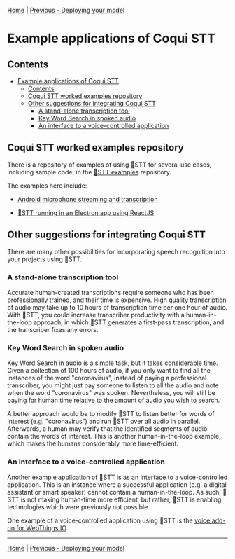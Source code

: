 [Home](README.md) | [Previous - Deploying your model](DEPLOYMENT.md)

# Example applications of Coqui STT

## Contents

- [Example applications of Coqui STT](#example-applications-of-coqui-stt)
  * [Contents](#contents)
  * [Coqui STT worked examples repository](#coqui-stt-worked-examples-repository)
  * [Other suggestions for integrating Coqui STT](#other-suggestions-for-integrating-coqui-stt)
    + [A stand-alone transcription tool](#a-stand-alone-transcription-tool)
    + [Key Word Search in spoken audio](#key-word-search-in-spoken-audio)
    + [An interface to a voice-controlled application](#an-interface-to-a-voice-controlled-application)

## Coqui STT worked examples repository

There is a repository of examples of using 🐸STT for several use cases, including sample code, in the [🐸STT examples](https://github.com/coqui-ai/STT-examples/) repository.

The examples here include:

* [Android microphone streaming and transcription](https://github.com/coqui-ai/STT-examples/tree/r0.9/android_mic_streaming)

* [🐸STT running in an Electron app using ReactJS](https://github.com/coqui-ai/STT-examples/tree/r0.9/electron)

## Other suggestions for integrating Coqui STT

There are many other possibilities for incorporating speech recognition into your projects using 🐸STT.

### A stand-alone transcription tool

Accurate human-created transcriptions require someone who has been professionally trained, and their time is expensive. High quality transcription of audio may take up to 10 hours of transcription time per one hour of audio. With 🐸STT, you could increase transcriber productivity with a human-in-the-loop approach, in which 🐸STT generates a first-pass transcription, and the transcriber fixes any errors.

### Key Word Search in spoken audio

Key Word Search in audio is a simple task, but it takes considerable time. Given a collection of 100 hours of audio, if you only want to find all the instances of the word "coronavirus", instead of paying a professional transcriber, you might just pay someone to listen to all the audio and note when the word "coronavirus" was spoken. Nevertheless, you will still be paying for human time relative to the amount of audio you wish to search.

A better approach would be to modify 🐸STT to listen better for words of interest (e.g. "coronavirus") and run 🐸STT over all audio in parallel. Afterwards, a human may verify that the identified segments of audio contain the words of interest. This is another human-in-the-loop example, which makes the humans considerably more time-efficient.

### An interface to a voice-controlled application

Another example application of 🐸STT is as an interface to a voice-controlled application. This is an instance where a successful application (e.g. a digital assistant or smart speaker) cannot contain a human-in-the-loop. As such, 🐸STT is not making human-time more efficient, but rather, 🐸STT is enabling technologies which were previously not possible.

One example of a voice-controlled application using 🐸STT is the [voice add-on for WebThings.IO](https://github.com/WebThingsIO/voice-addon).

---

[Home](README.md) | [Previous - Deploying your model](DEPLOYMENT.md)
